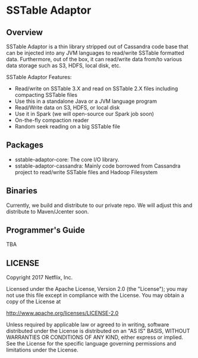 # SSTable Adaptor

## Overview

SSTable Adaptor is a thin library stripped out of Cassandra code base that can be injected into any JVM languages to read/write SSTable formatted data.  Furthermore, out of the box, it can read/write data from/to various data storage such as S3, HDFS, local disk, etc.

SSTable Adaptor Features:

- Read/write on SSTable 3.X and read on SSTable 2.X files including compacting SSTable files
- Use this in a standalone Java or a JVM language program
- Read/Write data on S3, HDFS, or local disk
- Use it in Spark (we will open-source our Spark job soon)
- On-the-fly compaction reader
- Random seek reading on a big SSTable file

## Packages

- sstable-adaptor-core: The core I/O library.
- sstable-adaptor-cassandra: Mainly code borrowed from Cassandra project to read/write SSTable files and Hadoop Filesystem

## Binaries

Currently, we build and distribute to our private repo.  We will adjust this and distribute to Maven/Jcenter soon.


## Programmer's Guide

TBA

## LICENSE

Copyright 2017 Netflix, Inc.

Licensed under the Apache License, Version 2.0 (the "License");
you may not use this file except in compliance with the License.
You may obtain a copy of the License at

<http://www.apache.org/licenses/LICENSE-2.0>

Unless required by applicable law or agreed to in writing, software
distributed under the License is distributed on an "AS IS" BASIS,
WITHOUT WARRANTIES OR CONDITIONS OF ANY KIND, either express or implied.
See the License for the specific language governing permissions and
limitations under the License.
